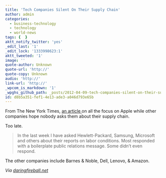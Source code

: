 ```yaml
---
title: 'Tech Companies Silent On Their Supply Chain'
author: admin
categories:
  - business-technology
  - technology
  - world-news
tags: {  }
aktt_notify_twitter: 'yes'
_edit_last: '1'
_edit_lock: '1333998623:1'
aktt_tweeted: '1'
image: ''
quote-author: Unknown
quote-url: 'http://'
quote-copy: Unknown
audio: 'http://'
link-url: 'http://'
_wpcom_is_markdown: '1'
_wpghs_github_path: _posts/2012-04-09-tech-companies-silent-on-their-supply-chain.md
id: d8b5a351-fef1-4e13-ade3-a046d793e65b
---
```

<p>From The New York Times, <a href="http://bits.blogs.nytimes.com/2012/04/08/disruptions-on-worker-conditions-apples-rivals-are-silent/">an article </a> on all the focus on Apple while other companies hope nobody asks them about their supply chain.</p>
<p>Too late.</p>
<blockquote><p>
  In the last week I have asked Hewlett-Packard, Samsung, Microsoft and others about their reports on labor conditions. Most responded with a boilerplate public relations message. Some didn’t even respond.
</p></blockquote>
<p>The other companies include Barnes &amp; Noble, Dell, Lenovo, &amp; Amazon.</p>
<p><em>Via <a href="http://daringfireball.net/linked/2012/04/09/foxconn-silent">daringfireball.net</a></em></p>
